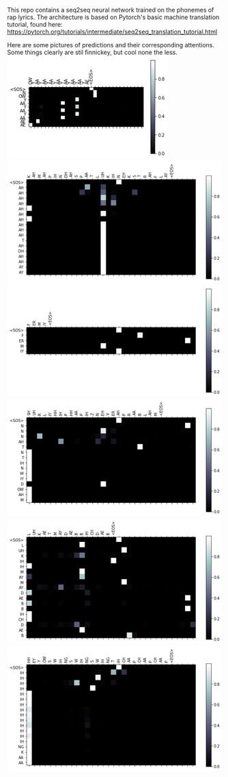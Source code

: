 This repo contains a seq2seq neural network trained on the phonemes of rap lyrics. The architecture is based on Pytorch's basic machine translation tutorial, found here: https://pytorch.org/tutorials/intermediate/seq2seq_translation_tutorial.html

Here are some pictures of predictions and their corresponding attentions. Some things clearly are stil finnickey, but cool none the less.
![output 1](https://github.com/maxisawesome/seq2seq_raplyrics/blob/master/nn_out1.png)
![output 2](https://github.com/maxisawesome/seq2seq_raplyrics/blob/master/nn_out2.png)
![output 3](https://github.com/maxisawesome/seq2seq_raplyrics/blob/master/nn_out3.png)
![output 4](https://github.com/maxisawesome/seq2seq_raplyrics/blob/master/nn_out4.png)
![output 5](https://github.com/maxisawesome/seq2seq_raplyrics/blob/master/nn_out5.png)
![output 6](https://github.com/maxisawesome/seq2seq_raplyrics/blob/master/nn_out6.png)
